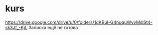 # kurs 
https://drive.google.com/drive/u/0/folders/1dKBul-G4nuquWvvMslSt4-sk3Jf_-KjL
Записка ещё не готова 
